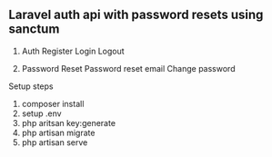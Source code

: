 ## Laravel auth api with password resets using sanctum

1. Auth
   Register
   Login
   Logout

2. Password Reset
   Password reset email
   Change password

Setup steps

1. composer install
2. setup .env
3. php aritsan key:generate
4. php artisan migrate
5. php artisan serve
